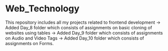 # Web_Technology
This repository includes all my projects related to frontend development
-> Added Day_8 folder which consists of assignments on basic cloning of websites using tables
-> Added Day_9 folder which consists of assignments on Audio and Video Tags 
-> Added Day_10 folder which consists of assignments on Forms.
